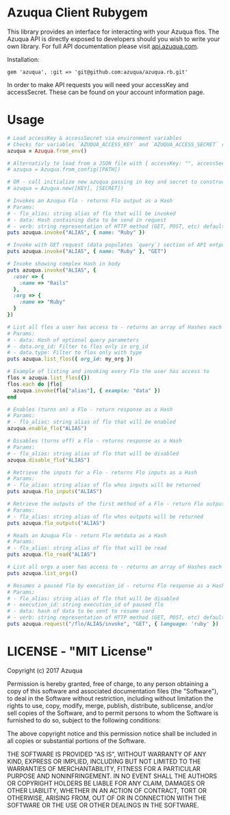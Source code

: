# Azuqua Client Rubygem

This library provides an interface for interacting with your Azuqua flos.
The Azuqua API is directly exposed to developers should you wish to write your own library.
For full API documentation please visit <a href="https://api.azuqua.com">api.azuqua.com</a>.

Installation:
```
gem 'azuqua', :git => 'git@github.com:azuqua/azuqua.rb.git'
```

In order to make API requests you will need your accessKey and accessSecret.
These can be found on your account information page. 

# Usage

```ruby
# Load accessKey & accessSecret via environment variables
# Checks for variables `AZUQUA_ACCESS_KEY` and `AZUQUA_ACCESS_SECRET` respectivly
azuqua = Azuqua.from_env()

# Alternativly to load from a JSON file with { accessKey: "", accessSecret: "" }
# azuqua = Azuqua.from_config([PATH])

# OR - call initialize new azuqua passing in key and secret to constructor
# azuqua = Azuqua.new([KEY], [SECRET])

# Invokes an Azuqua Flo - returns Flo output as a Hash
# Params:
# - flo_alias: string alias of flo that will be invoked
# - data: Hash containing data to be send in request
# - verb: string representation of HTTP method (GET, POST, etc) defaults to "POST"
puts azuqua.invoke("ALIAS", { name: "Ruby" })

# Invoke with GET request (data populates `query`) section of API entpoint Flo
puts azuqua.invoke("ALIAS", { name: "Ruby" }, "GET")

# Invoke showing complex Hash in body
puts azuqua.invoke("ALIAS", {
  :user => {
    :name => "Rails"
  },
  :org => {
    :name => "Ruby"
  }
})

# List all flos a user has access to - returns an array of Hashes each representing a Flo
# Params:
# - data: Hash of optional query parameters
# - data.org_id: Filter to flos only in org_id
# - data.type: Filter to flos only with type
puts azuqua.list_flos({ org_id: my_org })

# Example of listing and invoking every Flo the user has access to
flos = azuqua.list_flos({})
flos.each do |flo|
  azuqua.invoke(flo["alias"], { example: "data" })
end

# Enables (turns on) a Flo - return response as a Hash
# Params:
# - flo_alias: string alias of flo that will be enabled
azuqua.enable_flo("ALIAS")

# Disables (turns off) a Flo - returns response as a Hash
# Params:
# - flo_alias: string alias of flo that will be disabled
azuqua.disable_flo("ALIAS")

# Retrieve the inputs for a Flo - returns Flo inputs as a Hash
# Params:
# - flo_alias: string alias of flo whos inputs will be returned
puts azuqua.flo_inputs("ALIAS")

# Retrieve the outputs of the first method of a Flo - return Flo outputs as a Hash
# Params:
# - flo_alias: string alias of flo whos outputs will be returned
puts azuqua.flo_outputs("ALIAS")

# Reads an Azuqua Flo - return Flo metdata as a Hash
# Params:
# - flo_alias: string alias of flo that will be read
puts azuqua.flo_read("ALIAS")

# List all orgs a user has access to - returns an array of Hashes each representing an Org
puts azuqua.list_orgs()

# Resumes a paused flo by execution_id - returns Flo response as a Hash
# Params:
# - flo_alias: string alias of flo that will be disabled
# - execution_id: string execution_id of paused flo
# - data: hash of data to be sent to resume card
# - verb: string representation of HTTP method (GET, POST, etc) defaults to "POST"
puts azuqua.request("/flo/ALIAS/invoke", "GET", { language: 'ruby' })
```

# LICENSE - "MIT License"
Copyright (c) 2017 Azuqua

Permission is hereby granted, free of charge, to any person obtaining a copy
of this software and associated documentation files (the "Software"), to deal
in the Software without restriction, including without limitation the rights
to use, copy, modify, merge, publish, distribute, sublicense, and/or sell
copies of the Software, and to permit persons to whom the Software is
furnished to do so, subject to the following conditions:

The above copyright notice and this permission notice shall be included in
all copies or substantial portions of the Software.

THE SOFTWARE IS PROVIDED "AS IS", WITHOUT WARRANTY OF ANY KIND, EXPRESS OR
IMPLIED, INCLUDING BUT NOT LIMITED TO THE WARRANTIES OF MERCHANTABILITY,
FITNESS FOR A PARTICULAR PURPOSE AND NONINFRINGEMENT. IN NO EVENT SHALL THE
AUTHORS OR COPYRIGHT HOLDERS BE LIABLE FOR ANY CLAIM, DAMAGES OR OTHER
LIABILITY, WHETHER IN AN ACTION OF CONTRACT, TORT OR OTHERWISE, ARISING FROM,
OUT OF OR IN CONNECTION WITH THE SOFTWARE OR THE USE OR OTHER DEALINGS IN
THE SOFTWARE.
